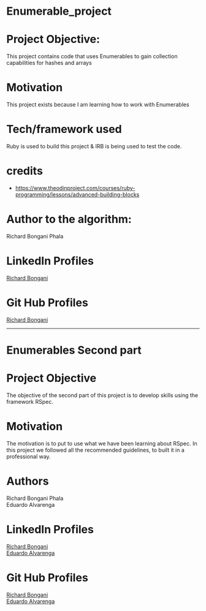 # Enumerable_project

# Project Objective:

This project contains code that uses Enumerables to gain collection capabilities for hashes and arrays

# Motivation

This project exists because I am learning how to work with Enumerables

# Tech/framework used

Ruby is used to build this project & IRB is being used to test the code.

# credits

- https://www.theodinproject.com/courses/ruby-programming/lessons/advanced-building-blocks

# Author to the algorithm:

 Richard Bongani Phala

# LinkedIn Profiles

<a href="https://www.linkedin.com/in/richard-phala-078428113/">Richard Bongani</a><br>


# Git Hub Profiles

 <a href="https://github.com/RichardBongani">Richard Bongani</a><br>

 ************************************************************************
 # Enumerables Second part

 # Project Objective
 The objective of the second part of this project is to develop skills using the
 framework RSpec.  

 # Motivation
 The motivation is to put to use what we have been learning about RSpec.
 In this project we followed all the recommended guidelines, to built it in a
 professional way.

 # Authors

  Richard Bongani Phala<br>
  Eduardo Alvarenga

 # LinkedIn Profiles

 <a href="https://www.linkedin.com/in/richard-phala-078428113/">Richard Bongani</a><br>
 <a href="https://www.linkedin.com/in/eduardo-alvarenga-44204818a/">Eduardo Alvarenga</a>

 # Git Hub Profiles

  <a href="https://github.com/RichardBongani">Richard Bongani</a><br>
  <a href="https://github.com/eduardoreisalvarenga">Eduardo Alvarenga</a>
